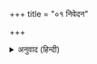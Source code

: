 +++
title = "०१ निवेदन"

+++


<details><summary>अनुवाद (हिन्दी)</summary>

प्रातःस्मरणीय गोस्वामी श्रीतुलसीदासजी महाराजका यह छोटा-सा ग्रन्थ ‘वैराग्य-संदीपनी’ है। इसमें कुल ६२ छन्द (दोहे-चौपाई-सोरठे) हैं। जिनमें तीन प्रकाश हैं। पहले ७ छन्दोंमें मंगलाचरण, भगवान् श्रीरामकी वन्दना, उनके स्वरूपका निरूपण और ‘वैराग्य-संदीपनी’ ग्रन्थकी प्रशंसा है। फिर २६ छन्दोंमें ‘संत-स्वभाव-वर्णनरूप’ प्रथम प्रकाश है। दूसरा प्रकाश ‘संत-महिमा-वर्णन’ ९ छन्दोंका और तीसरा ‘शान्ति-वर्णन’ २० छन्दोंका है। ग्रन्थ बहुत छोटा होनेपर भी बड़ा ही उपादेय है। मेरा सबसे सादर अनुरोध है कि वे श्रीगोस्वामीजीकी अनुभवयुक्त अमृतमयी वाणीका अध्ययन करके लाभ उठावें।  
हनुमानप्रसाद पोद्दार
</details>
